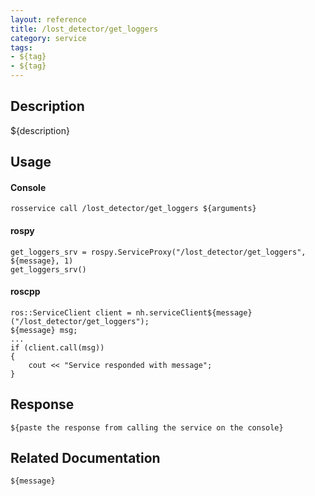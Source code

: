 ```yaml
---
layout: reference
title: /lost_detector/get_loggers
category: service
tags: 
- ${tag} 
- ${tag}
---
```


## Description
${description}

## Usage
#### Console
```
rosservice call /lost_detector/get_loggers ${arguments}
```

#### rospy
```
get_loggers_srv = rospy.ServiceProxy("/lost_detector/get_loggers", ${message}, 1)
get_loggers_srv()
```

#### roscpp
```
ros::ServiceClient client = nh.serviceClient${message}("/lost_detector/get_loggers");
${message} msg;
...
if (client.call(msg))
{
    cout << "Service responded with message";
}
```

## Response
```
${paste the response from calling the service on the console}
```

## Related Documentation
``${message}``  